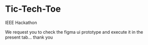# Tic-Tech-Toe
IEEE Hackathon 


We request you to check the figma ui prototype and execute it in the present tab...
thank you
